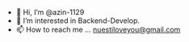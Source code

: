 - 👋 Hi, I’m @azin-1129
- 👀 I’m interested in Backend-Develop.
- 📫 How to reach me ... nuestiloveyou@gmail.com

<!---
azin-1129/azin-1129 is a ✨ special ✨ repository because its `README.md` (this file) appears on your GitHub profile.
You can click the Preview link to take a look at your changes.
--->

